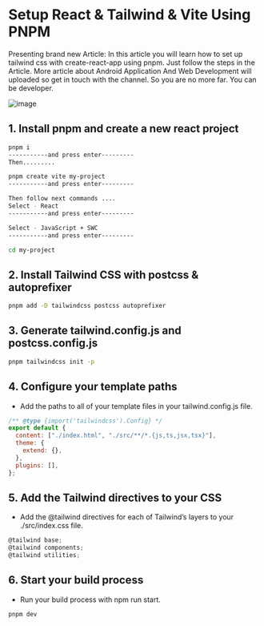 # Setup React & Tailwind & Vite Using PNPM
Presenting brand new Article: In this article you will learn how to set up tailwind css with create-react-app using pnpm. Just follow the steps in the Article. More article about Android Application And Web Development will uploaded so get in touch with the channel. So you are no more far. You can be developer.

![image](https://github.com/user-attachments/assets/cd2fd433-db58-46a4-8808-074fae20de29)

## 1. Install pnpm and create a new react project
```bash
pnpm i
-----------and press enter---------
Then.........

pnpm create vite my-project
-----------and press enter---------

Then follow next commands ....
Select - React
-----------and press enter---------

Select - JavaScript + SWC
-----------and press enter---------

cd my-project
```
## 2. Install Tailwind CSS with postcss & autoprefixer
```bash
pnpm add -D tailwindcss postcss autoprefixer
```
## 3. Generate tailwind.config.js and postcss.config.js
```bash
pnpm tailwindcss init -p
```
## 4. Configure your template paths

- Add the paths to all of your template files in your tailwind.config.js file.
```jsx
/** @type {import('tailwindcss').Config} */
export default {
  content: ["./index.html", "./src/**/*.{js,ts,jsx,tsx}"],
  theme: {
    extend: {},
  },
  plugins: [],
};

```
## 5. Add the Tailwind directives to your CSS

- Add the @tailwind directives for each of Tailwind’s layers to your ./src/index.css file.

```jsx
@tailwind base;
@tailwind components;
@tailwind utilities;
```

## 6. Start your build process

- Run your build process with npm run start.

```bash
pnpm dev
```
